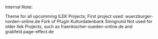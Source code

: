 Internal Note:

Theme for all upcomming ILEK Projects;
First project used: wuerzburger-norden-online.de
Fork of Plugin Kulturdatenbank Sinngrund
Not used for older Ilek Projects, such as fraenkischer-sueden-online.de and grabfeld.page-effect.de
